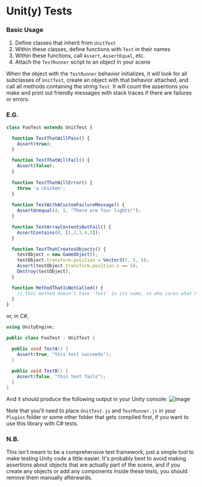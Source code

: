 # Unit(y) Tests

### Basic Usage

1. Define classes that inherit from `UnitTest`
2. Within these classes, define functions with `Test` in their names
3. Within these functions, call `Assert`, `AssertEqual`, etc.
4. Attach the `TestRunner` script to an object in your scene

When the object with the `TestRunner` behavior initializes, it will look for all subclasses of `UnitTest`, create an object with that behavior attached, and call all methods containing the string `Test`. It will count the assertions you make and print out friendly messages with stack traces if there are failures or errors.

### E.G.
```javascript
class FooTest extends UnitTest {

  function TestThatWillPass() {
    Assert(true);
  }

  function TestThatWillFail() {
    Assert(false);
  }
  
  function TestThatWillError() {
    throw 'a chicken';
  }
  
  function TestWithACustomFailureMessage() {
    AssertUnequal(4, 5, "There are four lights!");
  }

  function TestArrayContentsButFail() {
    AssertContains(0, [1,2,3,4,5]);
  }

  function TestThatCreatesObjects() {
    testObject = new GameObject();
    testObject.transform.position = Vector3(5, 5, 5);
    Assert(testObject.transform.position.z == 5);
    Destroy(testObject);
  }

  function MethodThatIsNotCalled() {
    // this method doesn't have 'Test' in its name, so who cares what happens here?
  }
}
```

or, in C#,

```c#
using UnityEngine;

public class FooTest : UnitTest {

  public void TestA() {
    Assert(true, "this test succeeds");
  }

  public void TestB() {
    Assert(false, "this test fails");
  }
}
```

And it should produce the following output in your Unity console:
![image](https://cloud.githubusercontent.com/assets/1022564/5221337/bae570c6-7644-11e4-9d6d-4855cbdbc38d.png)

Note that you'll need to place `UnitTest.js` and `TestRunner.js` in your `Plugins` folder or some other folder that gets compiled first, if you want to use this library with C# tests.

### N.B.
This isn't meant to be a comprehensive test framework, just a simple tool to make testing Unity code a little easier. It's probably best to avoid making assertions about objects that are actually part of the scene, and if you create any objects or add any components inside these tests, you should remove them manually afterwards.
